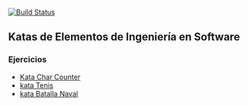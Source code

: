 [![Build Status](https://travis-ci.org/AlvarezAriel/katas-eis.svg?branch=master)](https://travis-ci.org/AlvarezAriel/katas-eis)

## Katas de Elementos de Ingeniería en Software

### Ejercicios

 - [Kata Char Counter](char_counter/Readme.md)
 - [kata Tenis](tenis/Readme.md)
 - [kata Batalla Naval](batalla_naval/README.md)
